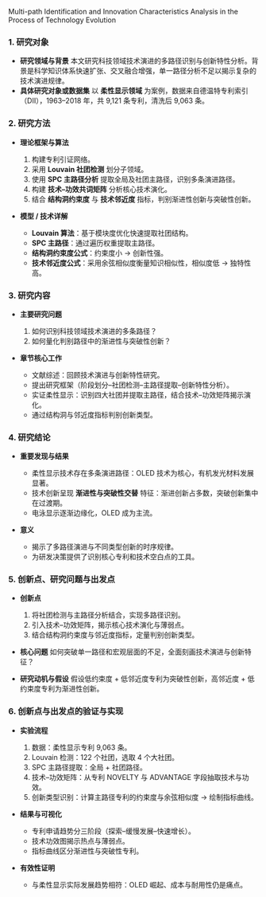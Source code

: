  Multi-path Identification and Innovation Characteristics Analysis in the Process of Technology Evolution

### 1. 研究对象

* **研究领域与背景**
  本文研究科技领域技术演进的多路径识别与创新特性分析。背景是科学知识体系快速扩张、交叉融合增强，单一路径分析不足以揭示复杂的技术演进规律。
* **具体研究对象或数据集**
  以 **柔性显示领域** 为案例，数据来自德温特专利索引（DII），1963–2018 年，共 9,121 条专利，清洗后 9,063 条。

### 2. 研究方法

* **理论框架与算法**

  1. 构建专利引证网络。
  2. 采用 **Louvain 社团检测** 划分子领域。
  3. 使用 **SPC 主路径分析** 提取全局及社团主路径，识别多条演进路径。
  4. 构建 **技术–功效共词矩阵** 分析核心技术演化。
  5. 结合 **结构洞约束度** 与 **技术邻近度** 指标，判别渐进性创新与突破性创新。
* **模型 / 技术详解**

  * **Louvain 算法**：基于模块度优化快速提取社团结构。
  * **SPC 主路径**：通过遍历权重提取主路径。
  * **结构洞约束度公式**：约束度小 → 创新性强。
  * **技术邻近度公式**：采用余弦相似度衡量知识相似性，相似度低 → 独特性高。

### 3. 研究内容

* **主要研究问题**

  1. 如何识别科技领域技术演进的多条路径？
  2. 如何量化判别路径中的渐进性与突破性创新？
* **章节核心工作**

  * 文献综述：回顾技术演进与创新特性研究。
  * 提出研究框架（阶段划分–社团检测–主路径提取–创新特性分析）。
  * 实证柔性显示：识别四大社团并提取主路径，结合技术–功效矩阵揭示演化。
  * 通过结构洞与邻近度指标判别创新类型。

### 4. 研究结论

* **重要发现与结果**

  * 柔性显示技术存在多条演进路径：OLED 技术为核心，有机发光材料发展显著。
  * 技术创新呈现 **渐进性与突破性交替** 特征：渐进创新占多数，突破创新集中在过渡期。
  * 电泳显示逐渐边缘化，OLED 成为主流。
* **意义**

  * 揭示了多路径演进与不同类型创新的时序规律。
  * 为研发决策提供了识别核心专利和技术空白点的工具。

### 5. 创新点、研究问题与出发点

* **创新点**

  1. 将社团检测与主路径分析结合，实现多路径识别。
  2. 引入技术–功效矩阵，揭示核心技术演化与薄弱点。
  3. 结合结构洞约束度与邻近度指标，定量判别创新类型。
* **核心问题**
  如何突破单一路径和宏观层面的不足，全面刻画技术演进与创新特征？
* **研究动机与假设**
  假设低约束度 + 低邻近度专利为突破性创新，高邻近度 + 低约束度专利为渐进性创新。

### 6. 创新点与出发点的验证与实现

* **实验流程**

  1. 数据：柔性显示专利 9,063 条。
  2. Louvain 检测：122 个社团，选取 4 个大社团。
  3. SPC 主路径提取：全局 + 社团路径。
  4. 技术–功效矩阵：从专利 NOVELTY 与 ADVANTAGE 字段抽取技术与功效。
  5. 创新类型识别：计算主路径专利的约束度与余弦相似度 → 绘制指标曲线。
* **结果与可视化**

  * 专利申请趋势分三阶段（探索–缓慢发展–快速增长）。
  * 技术功效图揭示热点与薄弱点。
  * 指标曲线区分渐进性与突破性专利。
* **有效性证明**

  * 与柔性显示实际发展趋势相符：OLED 崛起、成本与耐用性仍是痛点。